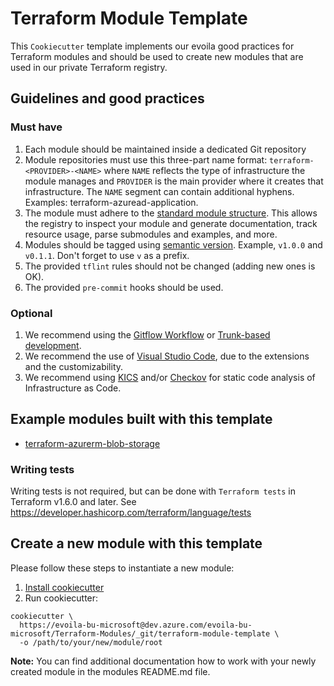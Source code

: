 # Terraform Module Template

This `Cookiecutter` template implements our evoila good practices
for Terraform modules and should be used to create new modules that are used in our private Terraform registry.

## Guidelines and good practices

### Must have

1. Each module should be maintained inside a dedicated Git repository
1. Module repositories must use this three-part name format:
   `terraform-<PROVIDER>-<NAME>` where `NAME` reflects the type of infrastructure
   the module manages and `PROVIDER` is the main provider where it creates that
   infrastructure. The `NAME` segment can contain additional hyphens.
   Examples: terraform-azuread-application.
1. The module must adhere to the [standard module structure](https://www.terraform.io/language/modules/develop/structure).
   This allows the registry to inspect your module and generate documentation, track resource usage, parse submodules and examples, and more.
1. Modules should be tagged using [semantic version](http://semver.org/). Example, `v1.0.0` and `v0.1.1`. Don't forget to use `v` as a prefix.
1. The provided `tflint` rules should not be changed (adding new ones is OK).
1. The provided `pre-commit` hooks should be used.

### Optional

1. We recommend using the [Gitflow Workflow](https://www.atlassian.com/git/tutorials/comparing-workflows/gitflow-workflow) or [Trunk-based development](https://www.atlassian.com/continuous-delivery/continuous-integration/trunk-based-development).
2. We recommend the use of [Visual Studio Code](https://code.visualstudio.com), due to the extensions and the customizability.
3. We recommend using [KICS](https://kics.io/index.html) and/or [Checkov](https://www.checkov.io) for static code analysis of Infrastructure as Code.

## Example modules built with this template

- [terraform-azurerm-blob-storage](https://dev.azure.com/evoila-bu-microsoft/Terraform-Modules/_git/terraform-azurerm-blob-storage)

### Writing tests

Writing tests is not required, but can be done with `Terraform tests` in Terraform v1.6.0 and later.
See https://developer.hashicorp.com/terraform/language/tests

## Create a new module with this template

Please follow these steps to instantiate a new module:

1. [Install cookiecutter](https://cookiecutter.readthedocs.io/en/stable/installation.html)
2. Run cookiecutter:

```shell
cookiecutter \
  https://evoila-bu-microsoft@dev.azure.com/evoila-bu-microsoft/Terraform-Modules/_git/terraform-module-template \
  -o /path/to/your/new/module/root
```

**Note:** You can find additional documentation how to work with your newly created
module in the modules README.md file.
